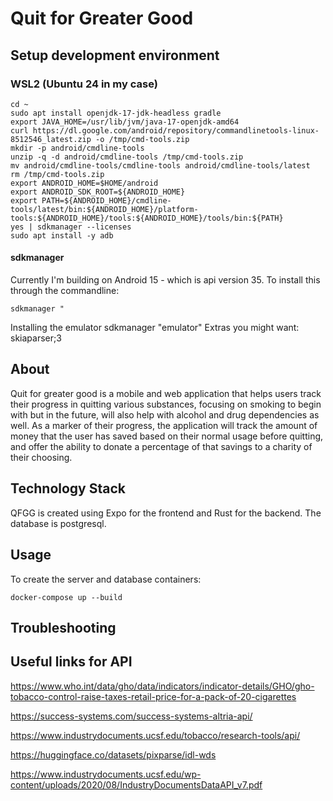 # Quit for Greater Good

## Setup development environment
### WSL2 (Ubuntu 24 in my case)
```
cd ~
sudo apt install openjdk-17-jdk-headless gradle
export JAVA_HOME=/usr/lib/jvm/java-17-openjdk-amd64
curl https://dl.google.com/android/repository/commandlinetools-linux-8512546_latest.zip -o /tmp/cmd-tools.zip
mkdir -p android/cmdline-tools
unzip -q -d android/cmdline-tools /tmp/cmd-tools.zip
mv android/cmdline-tools/cmdline-tools android/cmdline-tools/latest
rm /tmp/cmd-tools.zip
export ANDROID_HOME=$HOME/android
export ANDROID_SDK_ROOT=${ANDROID_HOME}
export PATH=${ANDROID_HOME}/cmdline-tools/latest/bin:${ANDROID_HOME}/platform-tools:${ANDROID_HOME}/tools:${ANDROID_HOME}/tools/bin:${PATH}
yes | sdkmanager --licenses
sudo apt install -y adb

```


#### sdkmanager
Currently I'm building on Android 15 - which is api version 35.
To install this through the commandline:
```
sdkmanager "
```

Installing the emulator
sdkmanager "emulator"
Extras you might want:
skiaparser;3

## About
Quit for greater good is a mobile and web application that helps users track their progress in quitting various substances, focusing on smoking to begin with but in the future, will also help with alcohol and drug dependencies as well. As a marker of their progress, the application will track the amount of money that the user has saved based on their normal usage before quitting, and offer the ability to donate a percentage of that savings to a charity of their choosing.

## Technology Stack
QFGG is created using Expo for the frontend and Rust for the backend. The database is postgresql.
## Usage
To create the server and database containers:
```
docker-compose up --build
```
## Troubleshooting


## Useful links for API
https://www.who.int/data/gho/data/indicators/indicator-details/GHO/gho-tobacco-control-raise-taxes-retail-price-for-a-pack-of-20-cigarettes

https://success-systems.com/success-systems-altria-api/

https://www.industrydocuments.ucsf.edu/tobacco/research-tools/api/

https://huggingface.co/datasets/pixparse/idl-wds

https://www.industrydocuments.ucsf.edu/wp-content/uploads/2020/08/IndustryDocumentsDataAPI_v7.pdf